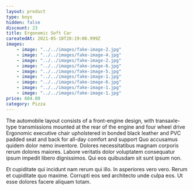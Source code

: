 ```yaml
---
layout: product
type: boys
hidden: false
discount: 23
title: Ergonomic Soft Car
careatedAt: 2021-05-10T20:19:06.999Z
images:
    - image: "../../images/fake-image-2.jpg"
    - image: "../../images/fake-image-4.jpg"
    - image: "../../images/fake-image-2.jpg"
    - image: "../../images/fake-image-6.jpg"
    - image: "../../images/fake-image-5.jpg"
    - image: "../../images/fake-image-1.jpg"
    - image: "../../images/fake-image-6.jpg"
    - image: "../../images/fake-image-1.jpg"
    - image: "../../images/fake-image-1.jpg"
price: 604.00
category: Pizza
---
```

The automobile layout consists of a front-engine design, with transaxle-type transmissions mounted at the rear of the engine and four wheel drive
Ergonomic executive chair upholstered in bonded black leather and PVC padded seat and back for all-day comfort and support
Quo accusamus quidem dolor nemo inventore. Dolores necessitatibus magnam corporis rerum dolores maiores. Labore veritatis dolor voluptatem consequatur ipsum impedit libero dignissimos. Qui eos quibusdam sit sunt ipsum non.
 Et cupiditate qui incidunt nam rerum qui illo. In asperiores vero vero. Rerum et cupiditate quo maxime. Corrupti eos sed architecto unde culpa eos. Ut esse dolores facere aliquam totam.
